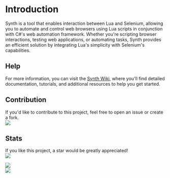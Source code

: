 # Introduction
Synth is a tool that enables interaction between Lua and Selenium, allowing you to automate and control web browsers using Lua scripts in conjunction with C#'s web automation framework. Whether you're scripting browser interactions, testing web applications, or automating tasks, Synth provides an efficient solution by integrating Lua's simplicity with Selenium's capabilities.

## Help
For more information, you can visit the [Synth Wiki](https://github.com/waxnet/Synth/wiki), where you'll find detailed documentation, tutorials, and additional resources to help you get started.

## Contribution
If you'd like to contribute to this project, feel free to open an issue or create a fork. <br>
<img src="https://img.shields.io/github/forks/waxnet/Synth">

## Stats
If you like this project, a star would be greatly appreciated! <br>
<img src="https://img.shields.io/github/stars/waxnet/Synth">

<img src="https://img.shields.io/github/downloads/waxnet/Synth/total.svg"> <br>
<img src="https://img.shields.io/github/last-commit/waxnet/Synth">

